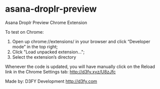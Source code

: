 # asana-droplr-preview
Asana Droplr Preview Chrome Extension

To test on Chrome:

1. Open up chrome://extensions/ in your browser and click “Developer mode” in the top right;
2. Click "Load unpacked extension…";
3. Select the extension’s directory

Whenever the code is updated, you will have manually click on the Reload link in the Chrome Settings tab:
http://d3fy.xyz/U8zJfc

Made by: D3FY Development http://d3fy.com
